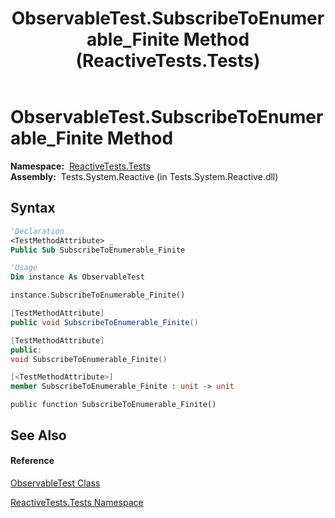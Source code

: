 ﻿---
title: ObservableTest.SubscribeToEnumerable_Finite Method  (ReactiveTests.Tests)
TOCTitle: SubscribeToEnumerable_Finite Method
ms:assetid: M:ReactiveTests.Tests.ObservableTest.SubscribeToEnumerable_Finite
ms:mtpsurl: https://msdn.microsoft.com/en-us/library/reactivetests.tests.observabletest.subscribetoenumerable_finite(v=VS.103)
ms:contentKeyID: 36619804
ms.date: 06/28/2011
mtps_version: v=VS.103
f1_keywords:
- ReactiveTests.Tests.ObservableTest.SubscribeToEnumerable_Finite
dev_langs:
- CSharp
- JScript
- VB
- FSharp
- c++
---

# ObservableTest.SubscribeToEnumerable\_Finite Method

**Namespace:**  [ReactiveTests.Tests](hh289046\(v=vs.103\).md)  
**Assembly:**  Tests.System.Reactive (in Tests.System.Reactive.dll)

## Syntax

``` vb
'Declaration
<TestMethodAttribute> _
Public Sub SubscribeToEnumerable_Finite
```

``` vb
'Usage
Dim instance As ObservableTest

instance.SubscribeToEnumerable_Finite()
```

``` csharp
[TestMethodAttribute]
public void SubscribeToEnumerable_Finite()
```

``` c++
[TestMethodAttribute]
public:
void SubscribeToEnumerable_Finite()
```

``` fsharp
[<TestMethodAttribute>]
member SubscribeToEnumerable_Finite : unit -> unit 
```

``` jscript
public function SubscribeToEnumerable_Finite()
```

## See Also

#### Reference

[ObservableTest Class](hh288687\(v=vs.103\).md)

[ReactiveTests.Tests Namespace](hh289046\(v=vs.103\).md)

